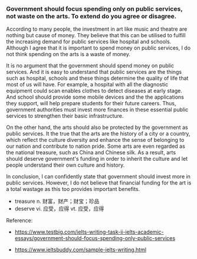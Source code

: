 ### Government should focus spending only on public services, not waste on the arts. To extend do you agree or disagree.

According to many people, the investment in art like music and theatre are nothing but cause of money. They believe that this can be utilised to fulfill the increasing demand for public services like hospital and schools. Although I agree that it is important to spend money on public services, I do not think spending on the arts is a waste of money.

It is no argument that the government should spend money on public services. And it is easy to understand that public services are the things such as hospital, schools and these things determine the quality of life that most of us will have. For example, a hospital with all the diagnostic equipment could scan enables clothes to detect diseases at early stage. And school should provide some mobile devices and the the applications they support, will help prepare students for their future careers. Thus, government authorities must invest more finances in these essential public services to strengthen their basic infrastructure.

On the other hand, the arts should also be protected by the government as public services. It the true that the arts are the history of a city or a country, which reflect the culture diversity and enhance the sense of belonging to our nation and contribute to nation pride. Some arts are even regarded as the national treasure, such as China and Chinese silk. As a result, arts should deserve government's funding in order to inherit the culture and let people understand their own culture and history.

In conclusion, I can confidently state that government should invest more in public services. However, I do not believe that financial funding for the art is a total wastage as this too provides important benefits.

- treasure n. 财富，财产；财宝；珍品
- deserve vi. 应受，应得 vt. 应受，应得

Reference:
- https://www.testbig.com/ielts-writing-task-ii-ielts-academic-essays/government-should-focus-spending-only-public-services

- https://www.ieltsbuddy.com/sample-ielts-writing.html
